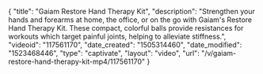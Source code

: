 {
    "title": "Gaiam Restore Hand Therapy Kit",
    "description": "Strengthen your hands and forearms at home, the office, or on the go with Gaiam's Restore Hand Therapy Kit. These compact, colorful balls provide resistances for workouts which target painful joints, helping to alleviate stiffness.",
    "videoid": "117561170",
    "date_created": "1505314460",
    "date_modified": "1523468446",
    "type": "captivate",
    "layout": "video",
    "url": "\/v\/gaiam-restore-hand-therapy-kit-mp4\/117561170"
}